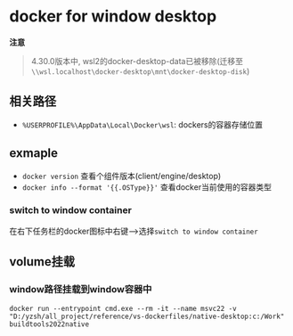 # docker for window desktop

**注意**
> 4.30.0版本中, wsl2的docker-desktop-data已被移除(迁移至`\\wsl.localhost\docker-desktop\mnt\docker-desktop-disk`)


## 相关路径

- `%USERPROFILE%\AppData\Local\Docker\wsl`: dockers的容器存储位置

## exmaple

- `docker version` 查看个组件版本(client/engine/desktop)
- `docker info --format '{{.OSType}}'` 查看docker当前使用的容器类型

### switch to window container

在右下任务栏的docker图标中右键-->选择`switch to window container`


## volume挂载

### window路径挂载到window容器中

`docker run --entrypoint cmd.exe --rm -it --name msvc22 -v "D:/yzsh/all_project/reference/vs-dockerfiles/native-desktop:c:/Work" buildtools2022native`